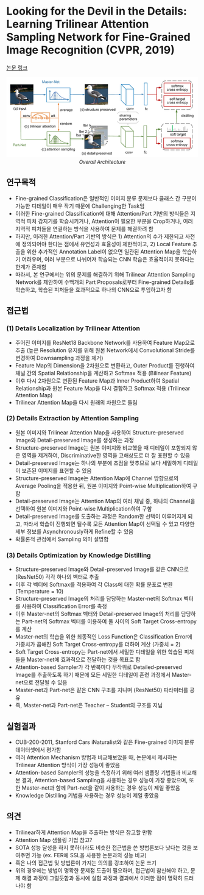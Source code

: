 # Looking for the Devil in the Details: Learning Trilinear Attention Sampling Network for Fine-Grained Image Recognition (CVPR, 2019)

[논문 링크](https://openaccess.thecvf.com/content_CVPR_2019/html/Zheng_Looking_for_the_Devil_in_the_Details_Learning_Trilinear_Attention_CVPR_2019_paper.html)

<p align="center">
    <img width="600" alt='fig1' src="./img/02_13_01.png?raw=true"></br>
    <em><font size=2>Overall Architecture</font></em>
</p>

## 연구목적
- Fine-grained Classification은 일반적인 이미지 분류 문제보다 클래스 간 구분이 가능한 디테일이 매우 작기 때문에 Challenging한 Task임 
- 이러한 Fine-grained Classification에 대해 Attention/Part 기반의 방식들은 지역적 피처 감지기를 학습시키거나, Attention이 필요한 부분을 Crop하거나, 여러 지역적 피처들을 연결하는 방식을 사용하여 문제를 해결하려 함 
- 하지만, 이러한 Attention/Part 기반의 방식은 1) Attention의 수가 제한되고 사전에 정의되어야 한다는 점에서 유연성과 효율성이 제한적이고, 2) Local Feature 추출을 위한 추가적인 Annotation Label이 없으면 일관된 Attention Map을 학습하기 어려우며, 여러 부분으로 나뉘어져 학습되는 CNN 학습은 효율적이지 못하다는 한계가 존재함 
- 따라서, 본 연구에서는 위의 문제를 해결하기 위해 Trilinear Attention Sampling Network를 제안하여 수백개의 Part Proposals로부터 Fine-grained Details를 학습하고, 학습된 피처들을 효과적으로 하나의 CNN으로 투입하고자 함 

## 접근법
### (1)  Details Localization by Trilinear Attention 
- 주어진 이미지를 ResNet18 Backbone Network를 사용하여 Feature Map으로 추출 (높은 Resolution 유지를 위해 원본 Network에서 Convolutional Stride를 변경하여 Downsampling 과정을 제거) 
- Feature Map의 Dimension을 2차원으로 변환하고, Outer Product를 진행하여 채널 간의 Spatial Relationship을 계산하고 Softmax 적용 (Bilinear Feature)
- 이후 다시 2차원으로 변환된 Feature Map과 Inner Product하여 Spatial Relationship과 원본 Feature Map을 다시 결합하고 Softmax 적용 (Trilinear Attention Map) 
- Trilinear Attention Map을 다시 원래의 차원으로 돌림 
### (2)  Details Extraction by Attention Sampling 
- 원본 이미지와 Trilinear Attention Map을 사용하여 Structure-preserved Image와 Detail-preserved Image를 생성하는 과정 
- Structure-preserved Image는 원본 이미지와 비교했을 때 디테일이 포함되지 않은 영역을 제거하여, Discriminative한 영역을 고해상도로 더 잘 표현할 수 있음 
- Detail-preserved Image는 하나의 부분에 초점을 맞추므로 보다 세밀하게 디테일이 보존된 이미지를 표현할 수 있음 
- Structure-preserved Image는 Attention Map에 Channel 방향으로의 Average Pooling을 적용한 뒤, 원본 이미지와 Point-wise Multiplication하여 구함 
- Detail-preserved Image는 Attention Map의 여러 채널 중, 하나의 Channel을 선택하여 원본 이미지와 Point-wise Multiplication하여 구함 
- Detail-preserved Image를 도출하는 과정은 Random한 선택이 이루어지게 되고, 따라서 학습이 진행되면 될수록 모든 Attention Map이 선택될 수 있고 다양한 세부 정보를 Asynchronously하게 Refine할 수 있음 
- 확률론적 관점에서 Sampling 의미 설명함 
### (3)  Details Optimization by Knowledge Distilling 
- Structure-preserved Image와 Detail-preserved Image를 같은 CNN으로 (ResNet50) 각각 하나의 벡터로 추출 
- 이후 각 벡터에 Softmax를 적용하여 각 Class에 대한 확률 분포로 변환 (Temperature = 10)
- Structure-preserved Image의 처리를 담당하는 Master-net의 Softmax 벡터를 사용하여 Classification Error를 측정
- 이후 Master-net의 Softmax 벡터와 Detail-preserved Image의 처리를 담당하는 Part-net의 Softmax 벡터를 이용하여 둘 사이의 Soft Target Cross-entropy를 계산 
- Master-net의 학습을 위한 최종적인 Loss Function은 Classification Error에 가중치가 곱해진 Soft Target Cross-entropy를 더하여 계산 (가중치 = 2) 
- Soft Target Cross-entropy는 Part-net에서 세밀한 디테일을 위한 학습된 피처들을 Master-net에 효과적으로 전달하는 것을 목표로 함 
- Attention-based Sampler가 각 반복마다 무작위로 Detailed-preserved Image를 추출하도록 하기 때문에 모든 세밀한 디테일이 훈련 과정에서 Master-net으로 전달될 수 있음 
- Master-net과 Part-net은 같은 CNN 구조를 지니며 (ResNet50) 파라미터를 공유 
- 즉, Master-net과 Part-net은 Teacher – Student의 구조를 지님 

## 실험결과
- CUB-200-2011, Stanford Cars iNaturalist와 같은 Fine-grained 이미지 분류 데이터셋에서 평가함 
- 여러 Attention Mechanism 방법과 비교해보았을 때, 논문에서 제시하는 Trilinear Attention 방식이 가장 성능이 좋았음 
- Attention-based Sampler의 성능을 측정하기 위해 여러 샘플링 기법들과 비교해본 결과, Attention-based Sampling을 사용하는 경우 성능이 가장 좋았으며, 또한 Master-net과 함께 Part-net을 같이 사용하는 경우 성능이 제일 좋았음 
- Knowledge Distilling 기법을 사용하는 경우 성능이 제일 좋았음 

## 의견
- Trilinear하게 Attention Map을 추출하는 방식은 참고할 만함 
- Attention Map 샘플링 기법 참고? 
- SOTA 성능 달성을 하지 못하더라도 비슷한 접근법을 쓴 방법론보다 낫다는 것을 보여주면 가능 
(ex. FER에 SSL을 사용한 논문과의 성능 비교) 
- 혹은 나의 접근법 및 방법론이 가지는 의의를 강조하여 논문 쓰기 
- 위의 경우에는 방법이 명확한 문제점 도출이 필요하며, 접근법이 참신해야 하고, 문제 해결 과정이 그럴듯함과 동시에 실험 과정과 결과에서 이러한 점이 명확히 드러나야 함 

